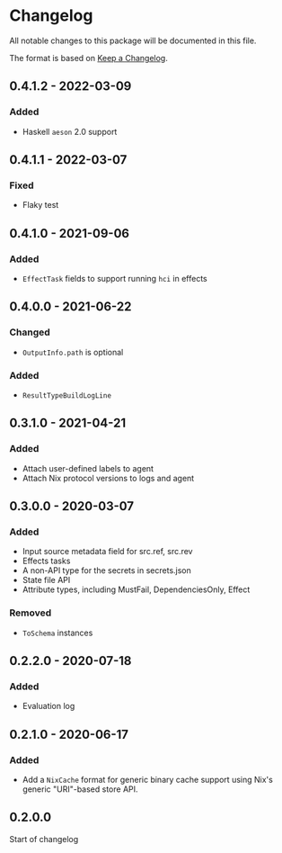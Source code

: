 
# Changelog

All notable changes to this package will be documented in this file.

The format is based on [Keep a Changelog](https://keepachangelog.com/en/1.0.0/).

## 0.4.1.2 - 2022-03-09

### Added

 - Haskell `aeson` 2.0 support

## 0.4.1.1 - 2022-03-07

### Fixed

 - Flaky test

## 0.4.1.0 - 2021-09-06

### Added

 - `EffectTask` fields to support running `hci` in effects

## 0.4.0.0 - 2021-06-22

### Changed

 - `OutputInfo.path` is optional

### Added

 - `ResultTypeBuildLogLine`

## 0.3.1.0 - 2021-04-21

### Added

 - Attach user-defined labels to agent
 - Attach Nix protocol versions to logs and agent

## 0.3.0.0 - 2020-03-07

### Added

 - Input source metadata field for src.ref, src.rev
 - Effects tasks
 - A non-API type for the secrets in secrets.json
 - State file API
 - Attribute types, including MustFail, DependenciesOnly, Effect

### Removed

 - `ToSchema` instances

## 0.2.2.0 - 2020-07-18

### Added

 - Evaluation log

## 0.2.1.0 - 2020-06-17

### Added

 - Add a `NixCache` format for generic binary cache support using Nix's generic "URI"-based store API.

## 0.2.0.0

Start of changelog

